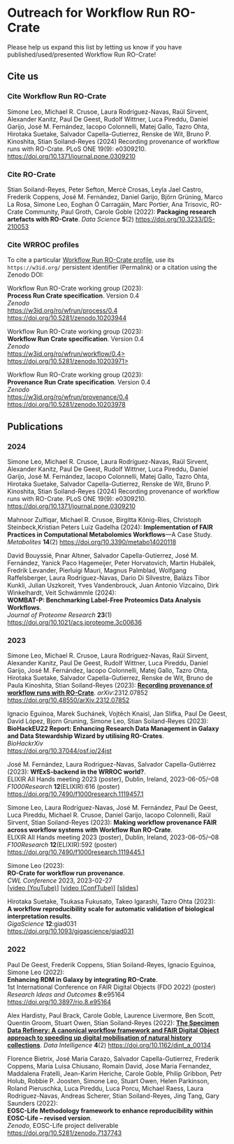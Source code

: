# Outreach for Workflow Run RO-Crate

Please help us expand this list by letting us know if you have
published/used/presented Workflow Run RO-Crate!

## Cite us

### Cite Workflow Run RO-Crate

Simone Leo, Michael R. Crusoe, Laura Rodríguez-Navas, Raül Sirvent, Alexander Kanitz, Paul De Geest, Rudolf Wittner, Luca Pireddu, Daniel Garijo, José M. Fernández, Iacopo Colonnelli, Matej Gallo, Tazro Ohta, Hirotaka Suetake, Salvador Capella-Gutierrez, Renske de Wit, Bruno P. Kinoshita, Stian Soiland-Reyes (2024)
Recording provenance of workflow runs with RO-Crate.
PLoS ONE 19(9): e0309210.
<https://doi.org/10.1371/journal.pone.0309210>


### Cite RO-Crate

Stian Soiland-Reyes, Peter Sefton, Mercè Crosas, Leyla Jael Castro, Frederik Coppens, José M. Fernández, Daniel Garijo, Björn Grüning, Marco La Rosa, Simone Leo, Eoghan Ó Carragáin, Marc Portier, Ana Trisovic, RO-Crate Community, Paul Groth, Carole Goble (2022):
**Packaging research artefacts with RO-Crate**.
_Data Science_ **5**(2)
<https://doi.org/10.3233/DS-210053>


### Cite WRROC profiles

To cite a particular [Workflow Run RO-Crate profile](/workflow-run-crate/profiles/), use its `https://w3id.org/` persistent identifier (Permalink) or a citation using the Zenodo DOI:

Workflow Run RO-Crate working group (2023):   
**Process Run Crate specification**. Version 0.4  
_Zenodo_   
<https://w3id.org/ro/wfrun/process/0.4>   
<https://doi.org/10.5281/zenodo.10203944>

Workflow Run RO-Crate working group (2023):  
**Workflow Run Crate specification**. Version 0.4  
_Zenodo_  
https://w3id.org/ro/wfrun/workflow/0.4>  
https://doi.org/10.5281/zenodo.10203971>

Workflow Run RO-Crate working group (2023):  
**Provenance Run Crate specification**. Version 0.4  
_Zenodo_  
<https://w3id.org/ro/wfrun/provenance/0.4>  
<https://doi.org/10.5281/zenodo.10203978>



## Publications


### 2024

Simone Leo, Michael R. Crusoe, Laura Rodríguez-Navas, Raül Sirvent, Alexander Kanitz, Paul De Geest, Rudolf Wittner, Luca Pireddu, Daniel Garijo, José M. Fernández, Iacopo Colonnelli, Matej Gallo, Tazro Ohta, Hirotaka Suetake, Salvador Capella-Gutierrez, Renske de Wit, Bruno P. Kinoshita, Stian Soiland-Reyes (2024)
Recording provenance of workflow runs with RO-Crate.
PLoS ONE 19(9): e0309210.
<https://doi.org/10.1371/journal.pone.0309210>

Mahnoor Zulfiqar, Michael R. Crusoe, Birgitta König-Ries, Christoph Steinbeck,Kristian Peters Luiz Gadelha (2024):
**Implementation of FAIR Practices in Computational Metabolomics Workflows**—A Case Study.
_Metabolites_ **14**(2)
<https://doi.org/10.3390/metabo14020118>

David Bouyssié, Pınar Altıner, Salvador Capella-Gutierrez, José M. Fernández, Yanick Paco Hagemeijer, Peter Horvatovich, Martin Hubálek, Fredrik Levander, Pierluigi Mauri, Magnus Palmblad, Wolfgang Raffelsberger, Laura Rodríguez-Navas, Dario Di Silvestre, Balázs Tibor Kunkli, Julian Uszkoreit, Yves Vandenbrouck, Juan Antonio Vizcaíno, Dirk Winkelhardt, Veit Schwämmle (2024):  
**WOMBAT-P: Benchmarking Label-Free Proteomics Data Analysis Workflows**.  
_Journal of Proteome Research_ **23**(1)  
<https://doi.org/10.1021/acs.jproteome.3c00636>


### 2023

Simone Leo, Michael R. Crusoe, Laura Rodríguez-Navas, Raül Sirvent, Alexander Kanitz, Paul De Geest, Rudolf Wittner, Luca Pireddu, Daniel Garijo, José M. Fernández, Iacopo Colonnelli, Matej Gallo, Tazro Ohta, Hirotaka Suetake, Salvador Capella-Gutierrez, Renske de Wit, Bruno de Paula Kinoshita, Stian Soiland-Reyes (2023):
[**Recording provenance of workflow runs with RO-Crate**](https://arxiv.org/pdf/2312.07852.pdf).
_arXiv_:2312.07852
<https://doi.org/10.48550/arXiv.2312.07852>

Ignacio Eguinoa, Marek Suchánek, Vojtěch Knaisl, Jan Slifka, Paul De Geest, David López, Bjorn Gruning, Simone Leo, Stian Soiland-Reyes (2023):  
**BioHackEU22 Report: Enhancing Research Data Management in Galaxy and Data Stewardship Wizard by utilising RO-Crates**.  
_BioHackrXiv_  
<https://doi.org/10.37044/osf.io/24jst>

José M. Fernández, Laura Rodriguez-Navas, Salvador Capella-Gutiérrez (2023):
**WfExS-backend in the WRROC world?**.  
ELIXIR All Hands meeting 2023 (poster), Dublin, Ireland, 2023-06-05/–08  
_F1000Research_ **12**(ELIXIR):616 (poster)  
<https://doi.org/10.7490/f1000research.1119457.1>

Simone Leo, Laura Rodríguez-Navas, José M. Fernández, Paul De Geest, Luca Pireddu, Michael R. Crusoe, Daniel Garijo, Iacopo Colonnelli, Raül Sirvent, Stian Soiland-Reyes (2023):
**Making workflow provenance FAIR across workflow systems with Workflow Run RO-Crate**.  
ELIXIR All Hands meeting 2023 (poster), Dublin, Ireland, 2023-06-05/–08  
_F100Research_ **12**(ELIXIR):592 (poster)  
<https://doi.org/10.7490/f1000research.1119445.1>

Simone Leo (2023):  
**RO-Crate for workflow run provenance**.  
_CWL Conference_ 2023, 2023-02-27  
[[video (YouTube)](https://www.youtube.com/watch?v=JXI3pOPMKrw)] 
[[video (ConfTube)](https://conf.tube/w/jDkRHqp2rjqzqtXih9445J)]
[[slides](https://docs.google.com/presentation/d/1gqKj5eLacw9CYu8H7BxZ7kFBeC8421DCeL11sWRnIds/edit?usp=sharing)]

Hirotaka Suetake, Tsukasa Fukusato, Takeo Igarashi, Tazro Ohta (2023):  
**A workflow reproducibility scale for automatic validation of biological interpretation results**.  
_GigaScience_ **12**:giad031  
<https://doi.org/10.1093/gigascience/giad031>


### 2022

Paul De Geest, Frederik Coppens, Stian Soiland-Reyes, Ignacio Eguinoa, Simone Leo (2022):  
**Enhancing RDM in Galaxy by integrating RO-Crate**.  
1st International Conference on FAIR Digital Objects (FDO 2022) (poster)
_Research Ideas and Outcomes_ **8**:e95164  
<https://doi.org/10.3897/rio.8.e95164> 

Alex Hardisty, Paul Brack, Carole Goble, Laurence Livermore, Ben Scott, Quentin Groom, Stuart Owen, Stian Soiland-Reyes (2022):
[**The Specimen Data Refinery: A canonical workflow framework and FAIR Digital Object approach to speeding up digital mobilisation of natural history collections**](/2022/phd/specimen-data-refinery/).
_Data Intelligence_ **4**(2)
<https://doi.org/10.1162/dint_a_00134>


Florence Bietrix, José Maria Carazo, Salvador Capella-Gutierrez, Frederik Coppens, Maria Luisa Chiusano, Romain David, Jose Maria Fernandez, Maddalena Fratelli, Jean-Karim Heriche, Carole Goble, Philip Gribbon, Petr Holub, Robbie P. Joosten, Simone Leo, Stuart Owen, Helen Parkinson, Roland Pieruschka, Luca Pireddu, Luca Porcu, Michael Raess, Laura Rodriguez-Navas, Andreas Scherer, Stian Soiland-Reyes, Jing Tang, Gary Saunders (2022):  
**EOSC-Life Methodology framework to enhance reproducibility within EOSC-Life – revised version**.  
_Zenodo_, EOSC-Life project deliverable  
<https://doi.org/10.5281/zenodo.7137743>

